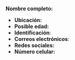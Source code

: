  **Nombre completo:**
- **Ubicación:**
- **Posible edad:**
- **Identificación**:
- **Correos electrónicos**:
- **Redes sociales:**
- **Número celular:**